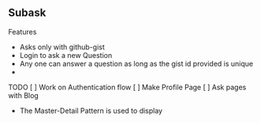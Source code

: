 ## Subask 

Features
- Asks only with github-gist
- Login to ask a new Question
- Any one can answer a question as long as the gist id provided is unique
- 
TODO
[ ] Work on Authentication flow
[ ] Make Profile Page
[ ] Ask pages with Blog 

- The Master-Detail Pattern is used to display 
